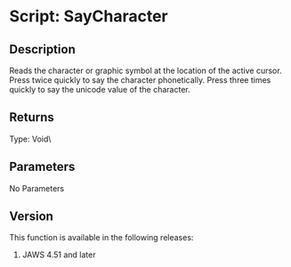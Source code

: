 # Script: SayCharacter

## Description

Reads the character or graphic symbol at the location of the active
cursor. Press twice quickly to say the character phonetically. Press
three times quickly to say the unicode value of the character.

## Returns

Type: Void\

## Parameters

No Parameters

## Version

This function is available in the following releases:

1.  JAWS 4.51 and later
